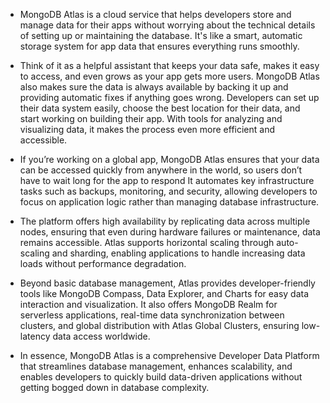 * MongoDB Atlas is a cloud service that helps developers store and manage data for their apps without worrying about the technical details of setting up or maintaining the database. It's like a smart, automatic storage system for app data that ensures everything runs smoothly.

* Think of it as a helpful assistant that keeps your data safe, makes it easy to access, and even grows as your app gets more users. MongoDB Atlas also makes sure the data is always available by backing it up and providing automatic fixes if anything goes wrong. Developers can set up their data system easily, choose the best location for their data, and start working on building their app. With tools for analyzing and visualizing data, it makes the process even more efficient and accessible.

* If you’re working on a global app, MongoDB Atlas ensures that your data can be accessed quickly from anywhere in the world, so users don’t have to wait long for the app to respond It automates key infrastructure tasks such as backups, monitoring, and security, allowing developers to focus on application logic rather than managing database infrastructure.

* The platform offers high availability by replicating data across multiple nodes, ensuring that even during hardware failures or maintenance, data remains accessible. Atlas supports horizontal scaling through auto-scaling and sharding, enabling applications to handle increasing data loads without performance degradation.

* Beyond basic database management, Atlas provides developer-friendly tools like MongoDB Compass, Data Explorer, and Charts for easy data interaction and visualization. It also offers MongoDB Realm for serverless applications, real-time data synchronization between clusters, and global distribution with Atlas Global Clusters, ensuring low-latency data access worldwide.

* In essence, MongoDB Atlas is a comprehensive Developer Data Platform that streamlines database management, enhances scalability, and enables developers to quickly build data-driven applications without getting bogged down in database complexity.
